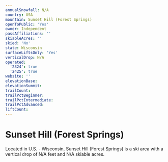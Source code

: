 ```yaml
---
annualSnowfall: N/A
country: USA
mountain: Sunset Hill (Forest Springs)
openToPublic: 'Yes'
owner: Independent
passAffiliations: ''
skiableAcres: ''
skied: 'No'
state: Wisconsin
surfaceLiftsOnly: 'Yes'
verticalDrop: N/A
operated:
  '2324': true
  '2425': true
website: ''
elevationBase:
elevationSummit:
trailCount:
trailPctBeginner:
trailPctIntermediate:
trailPctAdvanced:
liftCount:
---
```



# Sunset Hill (Forest Springs)

Located in U.S. - Wisconsin, Sunset Hill (Forest Springs) is a ski area with a vertical drop of N/A feet and N/A skiable acres.
